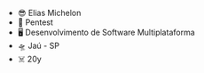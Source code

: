 - 😎 Elias Michelon
- 👾 Pentest
- 🖥 Desenvolvimento de Software Multiplataforma
- 🛸 Jaú - SP
- ☠️ 20y

<!---
Ellon777/Ellon777 is a ✨ special ✨ repository because its `README.md` (this file) appears on your GitHub profile.
You can click the Preview link to take a look at your changes.
--->
